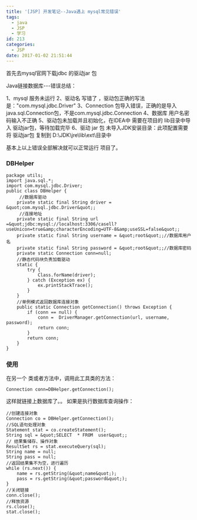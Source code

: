 ```yaml
---
title: '[JSP] 开发笔记--Java遇上 mysql常见错误'
tags:
  - java
  - JSP
  - 学习
id: 213
categories:
  - JSP
date: 2017-01-02 21:51:44
---
```


首先去mysql官网下载jdbc 的驱动jar 包

Java链接数据库---错误总结：

1、mysql 服务未运行
2、驱动名 写错了 ，驱动包正确的写法是："com.mysql.jdbc.Driver"
3、Connection 包导入错误，正确的是导入 java.sql.Connection包，不是com.mysql.jdbc.Connection
4、数据库 用户名密码输入不正确
5、驱动包未加载并且初始化，在IDEA中 需要在项目的 lib目录中导入 驱动jar包，等待加载完毕
6、驱动 jar 包 未导入JDK安装目录：此项配置需要将 驱动jar包 复制到 D:\JDK\jre\lib\ext\目录中
 

基本上以上错误全部解决就可以正常运行 项目了。


### DBHelper


	package utils;
	import java.sql.*;
	import com.mysql.jdbc.Driver;
	public class DBHelper {
	     //数据库驱动
	    private static final String driver = &quot;com.mysql.jdbc.Driver&quot;;
	     //连接地址
	    private static final String url =&quot;jdbc:mysql://localhost:3306/casell?useUnicon=true&amp;characterEncoding=UTF-8&amp;useSSL=false&quot;;
	    private static final String username = &quot;root&quot;;//数据库用户名
	    private static final String password = &quot;root&quot;;//数据库密码
	    private static Connection conn=null;
	    //静态代码块负责加载驱动
	    static {
	        try {
	            Class.forName(driver);
	        } catch (Exception ex) {
	            ex.printStackTrace();
	        }
	    }
	    //单例模式返回数据库连接对象
	    public static Connection getConnection() throws Exception {
	        if (conn == null) {
	            conn =  DriverManager.getConnection(url, username, password);
	            return conn;
	        }
	        return conn;
	    }
	}
	


### 使用

在另一个 类或者方法中，调用此工具类的方法：

	Connection conn=DBHelper.getConnection();

这样就链接上数据库了。。
如果是执行数据库查询操作：

	
	//创建连接对象
	Connection co = DBHelper.getConnection();
	//SQL语句处理对象
	Statement stat = co.createStatement();
	String sql = &quot;SELECT  * FROM  user&quot;;
	// 结果集储存、操作对象
	ResultSet rs = stat.executeQuery(sql);
	String name = null;
	String pass = null;
	//返回结果集不为空，进行遍历
	while (rs.next()) {
	    name = rs.getString(&quot;name&quot;);
	    pass = rs.getString(&quot;password&quot;);
	}
	//关闭链接
	conn.close();
	//释放资源
	rs.close();
	stat.close();

